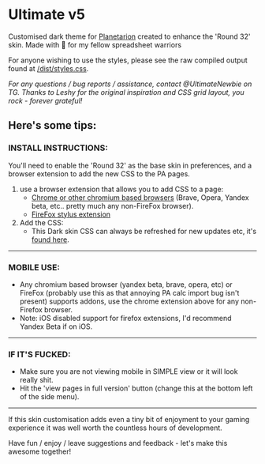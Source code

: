 # Ultimate v5

Customised dark theme for [Planetarion](https://planetarion.com) created to enhance the 'Round 32' skin. Made with :purple_heart: for my fellow spreadsheet warriors

For anyone wishing to use the styles, please see the raw compiled output found at [/dist/styles.css](https://raw.githubusercontent.com/FreshLondon/PA-dark/master/dist/styles.css).

*For any questions / bug reports / assistance, contact @UltimateNewbie on TG. Thanks to Leshy for the original inspiration and CSS grid layout, you rock - forever grateful!*


## Here's some tips:

### INSTALL INSTRUCTIONS:
You'll need to enable the 'Round 32' as the base skin in preferences, and a browser extension to add the new CSS to the PA pages.
1. use a browser extension that allows you to add CSS to a page:
    - [Chrome or other chromium based browsers](https://chrome.google.com/webstore/detail/stylus/clngdbkpkpeebahjckkjfobafhncgmne) (Brave, Opera, Yandex beta, etc.. pretty much any non-FireFox browser).
    - [FireFox stylus extension](https://addons.mozilla.org/en-US/firefox/addon/styl-us/)
1. Add the CSS:
    - This Dark skin CSS can always be refreshed for new updates etc, it's [found here](https://raw.githubusercontent.com/FreshLondon/PA-dark/master/dist/styles.css).
---
###  MOBILE USE:
*  Any chromium based browser (yandex beta, brave, opera, etc) or FireFox (probably use this as that annoying PA calc import bug isn't present) supports addons, use the chrome extension above for any non-Firefox browser.
*  Note: iOS disabled support for firefox extensions, I'd recommend Yandex Beta if on iOS.
---
###  IF IT'S FUCKED:
* Make sure you are not viewing mobile in SIMPLE view or it will look really shit.
* Hit the 'view pages in full version' button (change this at the bottom left of the side menu).

---

If this skin customisation adds even a tiny bit of enjoyment to your gaming experience it was well worth the countless hours of development.

Have fun / enjoy / leave suggestions and feedback - let's make this awesome together!
